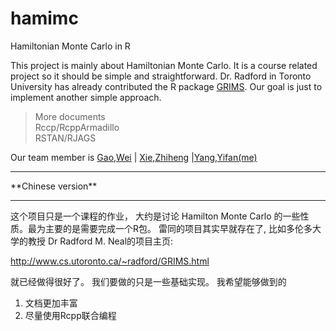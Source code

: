 hamimc
======

Hamiltonian Monte Carlo in R

This project is mainly about Hamiltonian Monte Carlo. It is a course related project so it should be simple and straightforward. Dr. Radford in Toronto University has already contributed the R package [GRIMS](http://www.cs.utoronto.ca/~radford/GRIMS.html). Our goal is just to implement another simple approach.

> More documents    
> Rccp/RcppArmadillo    
> RSTAN/RJAGS	

Our team member is [Gao,Wei](http://mailto:g.w@uky.edu) | [Xie,Zhiheng](http://mailto:zhiheng.xie@uky.edu/) |[Yang,Yifan(me)](sweb.uky.edu/~yya234/)

<hr>
**Chinese version**
<hr>
这个项目只是一个课程的作业， 大约是讨论 Hamilton Monte Carlo 的一些性质。最为主要的是需要完成一个R包。
雷同的项目其实早就存在了, 比如多伦多大学的教授 Dr Radford M. Neal的项目主页:

http://www.cs.utoronto.ca/~radford/GRIMS.html

就已经做得很好了。 我们要做的只是一些基础实现。 我希望能够做到的


1. 文档更加丰富
2. 尽量使用Rcpp联合编程

